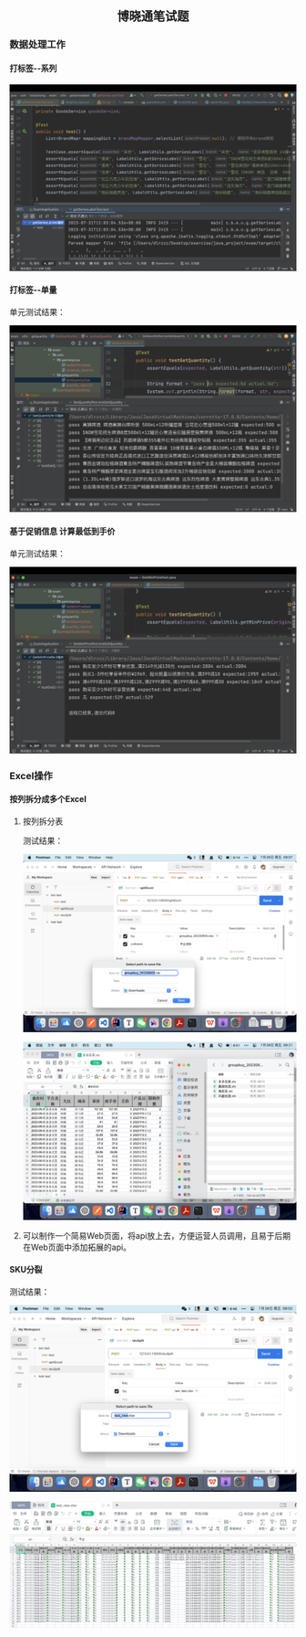 <h2 style="text-align:center">博晓通笔试题</h2>

### 数据处理工作

#### 打标签--系列

![](assets/0.png)

#### 打标签--单量

单元测试结果：

![](assets/1.png)

#### 基于促销信息 计算最低到手价

单元测试结果：

![](assets/2.png)

### Excel操作

#### 按列拆分成多个Excel

1. 按列拆分表
   
   测试结果：
   
   ![](assets/3.png)
   
   ![](assets/4.png)
   
2. 可以制作一个简易Web页面，将api放上去，方便运营人员调用，且易于后期在Web页面中添加拓展的api。

#### SKU分裂

测试结果：

![](assets/5.png)

![](assets/6.png)

